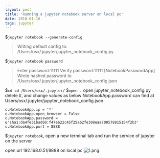 ```yaml
---
layout: post
title: 'Running a jupyter notebook server on local pc'
date: 2018-01-10
tags: jupyter
---
```

$```jupyter notebook --generate-config```

> Writing default config to: /Users/osx/.jupyter/jupyter_notebook_config.py

$```jupyter notebook password```
> Enter password:11111
> Verify password:11111
> [NotebookPasswordApp] Wrote hashed password to /Users/osx/.jupyter/jupyter_notebook_config.json

$```cd cd /Users/osx/.jupyter/```
$```open .```
open jupyter_notebook_config.py
delete #, and change values as below
NotebookApp.password can find at Users/osx/.jupyter/jupyter_notebook_config.json
```
c.NotebookApp.ip = '*'
c.NotebookApp.open_browser = False
c.NotebookApp.password = u'sha1:da4fe31bad60:f47e622c45f25a62fe308eaa700578815154f2b3'
c.NotebookApp.port = 8888
```

$```jupyter notebook```, open a new terminal tab and run the service of jupyter on the server

open url 192.168.0.51/8888 on local pc
![1.png](http://user-image.logdown.io/user/42937/blog/39533/post/4733810/yQpRpAdfQHKvEIAptydU_1.png)
